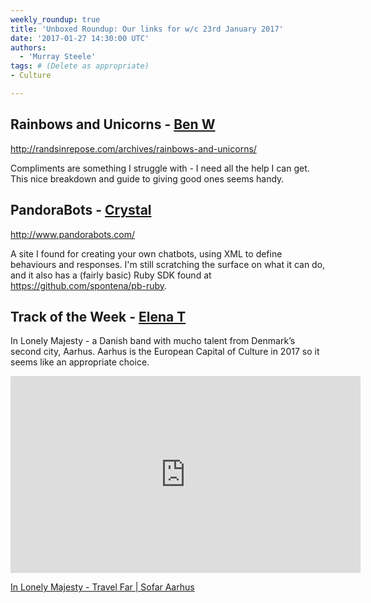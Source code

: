 ```yaml
---
weekly_roundup: true
title: 'Unboxed Roundup: Our links for w/c 23rd January 2017'
date: '2017-01-27 14:30:00 UTC'
authors:
  - 'Murray Steele'
tags: # (Delete as appropriate)
- Culture

---
```


## Rainbows and Unicorns - [Ben W](/people#ben-wong)

http://randsinrepose.com/archives/rainbows-and-unicorns/

Compliments are something I struggle with - I need all the help I can get. This
nice breakdown and guide to giving good ones seems handy.

## PandoraBots - [Crystal](/people#chris-carter)

http://www.pandorabots.com/

A site I found for creating your own chatbots, using XML to define behaviours
and responses. I'm still scratching the surface on what it can do, and it also
has a (fairly basic) Ruby SDK found at https://github.com/spontena/pb-ruby.

## Track of the Week - [Elena T](/people#elena-tanasoiu)

In Lonely Majesty - a Danish band with mucho talent from Denmark’s second city, Aarhus. Aarhus is the European Capital
of Culture in 2017 so it seems like an appropriate choice.

<iframe width="560" height="315" src="https://www.youtube.com/embed/QbqG1OQ6ikk" frameborder="0" allowfullscreen></iframe>

[In Lonely Majesty - Travel Far | Sofar Aarhus](https://www.youtube.com/watch?v=QbqG1OQ6ikk)
